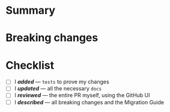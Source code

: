 <!--
List the issues this PR closes (if any) in a bullet list format, e.g.:
- Closes #ABCD
- Closes #EFGH
-->

# Summary

<!--
Please write a summary of your changes and why you made them.
Not all PRs will be complex or substantial enough to require this section, so you can remove it if you think it's unnecessary.
-->

# Breaking changes

<!--
If the PR has breaking changes, please detail them in this section and remove this comment.
Remove this section if there are no breaking changes.
-->

# Checklist

- [ ] I **_added_** — `tests` to prove my changes
- [ ] I **_updated_** — all the necessary `docs`
- [ ] I **_reviewed_** — the entire PR myself, using the GitHub UI
- [ ] I **_described_** — all breaking changes and the Migration Guide
